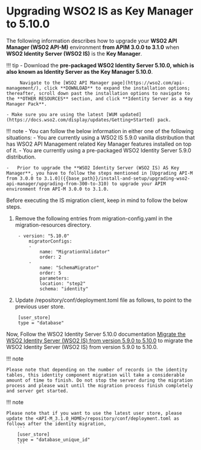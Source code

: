 # Upgrading WSO2 IS as Key Manager to 5.10.0

The following information describes how to upgrade your **WSO2 API Manager (WSO2 API-M)** environment **from APIM 3.0.0 to 3.1.0** when **WSO2 Identity Server (WSO2 IS)** is the **Key Manager**.

!!! tip
    - Download the **pre-packaged WSO2 Identity Server 5.10.0, which is also known as Identity Server as the Key Manager 5.10.0**.
    
         Navigate to the [WSO2 API Manager page](https://wso2.com/api-management/), click **DOWNLOAD** to expand the installation options; thereafter, scroll down past the installation options to navigate to the **OTHER RESOURCES** section, and click **Identity Server as a Key Manager Pack**. 
    
    - Make sure you are using the latest [WUM updated](https://docs.wso2.com/display/updates/Getting+Started) pack.

!!! note
    -   You can follow the below information in either one of the following situations:
        -   You are currently using a WSO2 IS 5.9.0 vanilla distribution that has WSO2 API Management related Key Manager features installed on top of it.
        -   You are currently using a pre-packaged WSO2 Identity Server 5.9.0 distribution.

    -   Prior to upgrade the **WSO2 Identity Server (WSO2 IS) AS Key Manager**, you have to follow the steps mentioned in [Upgrading API-M from 3.0.0 to 3.1.0]({{base_path}}/install-and-setup/upgrading-wso2-api-manager/upgrading-from-300-to-310) to upgrade your APIM environment from API-M 3.0.0 to 3.1.0.

Before executing the IS migration client, keep in mind to follow the below steps.

1. Remove the following entries from migration-config.yaml in the migration-resources directory.
                
        - version: "5.10.0"
            migratorConfigs:
            -
                name: "MigrationValidator"
                order: 2
            -
                name: "SchemaMigrator"
                order: 5
                parameters:
                location: "step2"
                schema: "identity"
               

2. Update <IS-KM-HOME>/repository/conf/deployment.toml file as follows, to point to the previous user store.

        [user_store]
        type = "database"

Now, Follow the WSO2 Identity Server 5.10.0 documentation [Migrate the WSO2 Identity Server (WSO2 IS) from version 5.9.0 to 5.10.0](https://is.docs.wso2.com/en/5.10.0/setup/migrating-to-5100/) to migrate the WSO2 Identity Server (WSO2 IS) from version 5.9.0 to 5.10.0.

!!! note
    
    Please note that depending on the number of records in the identity tables, this identity component migration will take a considerable amount of time to finish. Do not stop the server during the migration process and please wait until the migration process finish completely and server get started.

!!! note
    
    Please note that if you want to use the latest user store, please update the <API-M_3.1.0_HOME>/repository/conf/deployment.toml as follows after the identity migration,
        ```
        [user_store]
        type = "database_unique_id"
        ```